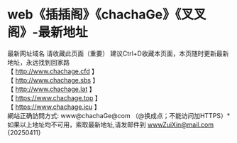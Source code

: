# web《插插阁》《chachaGe》《叉叉阁》-最新地址
最新网址域名
请收藏此页面（重要） 建议Ctrl+D收藏本页面，本页随时更新最新地址，永远找到回家路
<br>
【 http://www.chachage.cfd 】
<br>
【 http://www.chachage.sbs 】
<br>
【 http://www.chachage.lat 】
<br>
【 https://www.chachage.top 】
<br>
【 https://www.chachage.icu 】
<br>
網站正确訪問方式: www@chachaGe@com （@换成点；不能访问加HTTPS）*
<br>
如果以上地址均不可用，索取最新地址,请发邮件到 wwwZuiXin@mail.com  
{20250411}
